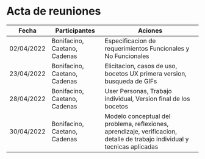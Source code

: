 # Acta de reuniones


|  Fecha |Participantes   |Aciones   |
| ------------ | ------------ | ------------ |
| 02/04/2022  | Bonifacino, Caetano, Cadenas   | Especificacion de requerimientos Funcionales y No Funcionales|
| 23/04/2022  | Bonifacino, Caetano, Cadenas |Elicitacion, casos de uso, bocetos UX primera version, busqueda de GIFs    |
| 28/04/2022  | Bonifacino, Caetano, Cadenas |User Personas, Trabajo individual, Version final de los bocetos|
| 30/04/2022  | Bonifacino, Caetano, Cadenas |Modelo conceptual del problema, reflexiones, aprendizaje, verificacion, detalle de trabajo individual y tecnicas aplicadas|
